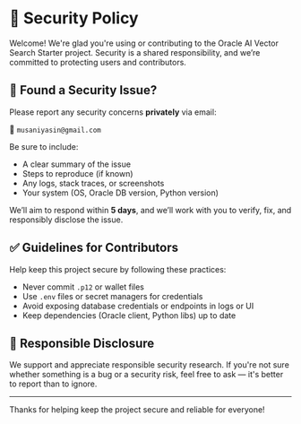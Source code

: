# 🔐 Security Policy

Welcome! We're glad you're using or contributing to the Oracle AI Vector Search Starter project. Security is a shared responsibility, and we’re committed to protecting users and contributors.

## 🚨 Found a Security Issue?

Please report any security concerns **privately** via email:

📩 `musaniyasin@gmail.com`

Be sure to include:
- A clear summary of the issue
- Steps to reproduce (if known)
- Any logs, stack traces, or screenshots
- Your system (OS, Oracle DB version, Python version)

We’ll aim to respond within **5 days**, and we’ll work with you to verify, fix, and responsibly disclose the issue.

## ✅ Guidelines for Contributors

Help keep this project secure by following these practices:
- Never commit `.p12` or wallet files
- Use `.env` files or secret managers for credentials
- Avoid exposing database credentials or endpoints in logs or UI
- Keep dependencies (Oracle client, Python libs) up to date

## 🙌 Responsible Disclosure

We support and appreciate responsible security research. If you're not sure whether something is a bug or a security risk, feel free to ask — it's better to report than to ignore.

---

Thanks for helping keep the project secure and reliable for everyone!
